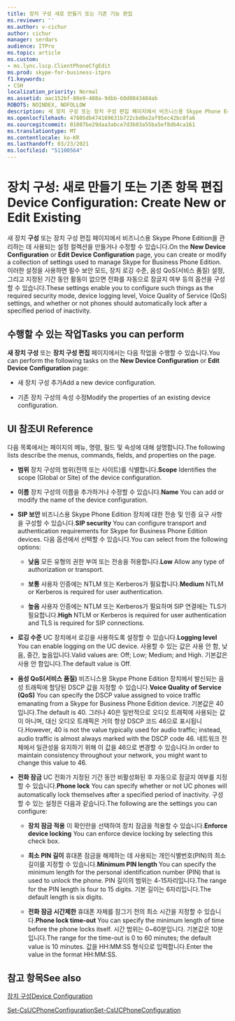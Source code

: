 ```yaml
---
title: 장치 구성 새로 만들기 또는 기존 기능 편집
ms.reviewer: ''
ms.author: v-cichur
author: cichur
manager: serdars
audience: ITPro
ms.topic: article
ms.custom:
- ms.lync.lscp.ClientPhoneCfgEdit
ms.prod: skype-for-business-itpro
f1.keywords:
- CSH
localization_priority: Normal
ms.assetid: aac152bf-80e9-408a-9dbb-60d0843484ab
ROBOTS: NOINDEX, NOFOLLOW
description: 새 장치 구성 또는 장치 구성 편집 페이지에서 비즈니스용 Skype Phone Edition을 관리하는 데 사용되는 설정 컬렉션을 만들거나 수정할 수 있습니다. 이러한 설정을 사용하면 필수 보안 모드, 장치 로깅 수준, 음성 QoS(서비스 품질) 설정, 그리고 지정된 기간 동안 활동이 없으면 전화를 자동으로 잠글지 여부 등의 옵션을 구성할 수 있습니다.
ms.openlocfilehash: 47805db474169631b722cbd8e2af95ec42bc8fa6
ms.sourcegitcommit: 01087be29daa3abce7d3b03a55ba5ef8db4ca161
ms.translationtype: MT
ms.contentlocale: ko-KR
ms.lasthandoff: 03/23/2021
ms.locfileid: "51100564"
---
```

# <a name="device-configuration-create-new-or-edit-existing"></a><span data-ttu-id="b877c-104">장치 구성: 새로 만들기 또는 기존 항목 편집</span><span class="sxs-lookup"><span data-stu-id="b877c-104">Device Configuration: Create New or Edit Existing</span></span>
 
<span data-ttu-id="b877c-105">새 장치 **구성**  또는 장치 구성 편집 페이지에서 비즈니스용 Skype Phone Edition을 관리하는 데 사용되는 설정 컬렉션을 만들거나 수정할 수 있습니다.</span><span class="sxs-lookup"><span data-stu-id="b877c-105">On the **New Device Configuration** or **Edit Device Configuration** page, you can create or modify a collection of settings used to manage Skype for Business Phone Edition.</span></span> <span data-ttu-id="b877c-106">이러한 설정을 사용하면 필수 보안 모드, 장치 로깅 수준, 음성 QoS(서비스 품질) 설정, 그리고 지정된 기간 동안 활동이 없으면 전화를 자동으로 잠글지 여부 등의 옵션을 구성할 수 있습니다.</span><span class="sxs-lookup"><span data-stu-id="b877c-106">These settings enable you to configure such things as the required security mode, device logging level, Voice Quality of Service (QoS) settings, and whether or not phones should automatically lock after a specified period of inactivity.</span></span>
  
## <a name="tasks-you-can-perform"></a><span data-ttu-id="b877c-107">수행할 수 있는 작업</span><span class="sxs-lookup"><span data-stu-id="b877c-107">Tasks you can perform</span></span>

<span data-ttu-id="b877c-108">**새 장치 구성** 또는 **장치 구성 편집** 페이지에서는 다음 작업을 수행할 수 있습니다.</span><span class="sxs-lookup"><span data-stu-id="b877c-108">You can perform the following tasks on the **New Device Configuration** or **Edit Device Configuration** page:</span></span>
  
- <span data-ttu-id="b877c-109">새 장치 구성 추가</span><span class="sxs-lookup"><span data-stu-id="b877c-109">Add a new device configuration.</span></span>
    
- <span data-ttu-id="b877c-110">기존 장치 구성의 속성 수정</span><span class="sxs-lookup"><span data-stu-id="b877c-110">Modify the properties of an existing device configuration.</span></span>
    
## <a name="ui-reference"></a><span data-ttu-id="b877c-111">UI 참조</span><span class="sxs-lookup"><span data-stu-id="b877c-111">UI Reference</span></span>

<span data-ttu-id="b877c-112">다음 목록에서는 페이지의 메뉴, 명령, 필드 및 속성에 대해 설명합니다.</span><span class="sxs-lookup"><span data-stu-id="b877c-112">The following lists describe the menus, commands, fields, and properties on the page.</span></span>
  
- <span data-ttu-id="b877c-113">**범위** 장치 구성의 범위(전역 또는 사이트)를 식별합니다.</span><span class="sxs-lookup"><span data-stu-id="b877c-113">**Scope** Identifies the scope (Global or Site) of the device configuration.</span></span>
    
- <span data-ttu-id="b877c-114">**이름** 장치 구성의 이름을 추가하거나 수정할 수 있습니다.</span><span class="sxs-lookup"><span data-stu-id="b877c-114">**Name** You can add or modify the name of the device configuration.</span></span>
    
- <span data-ttu-id="b877c-115">**SIP 보안** 비즈니스용 Skype Phone Edition 장치에 대한 전송 및 인증 요구 사항을 구성할 수 있습니다.</span><span class="sxs-lookup"><span data-stu-id="b877c-115">**SIP security** You can configure transport and authentication requirements for Skype for Business Phone Edition devices.</span></span> <span data-ttu-id="b877c-116">다음 옵션에서 선택할 수 있습니다.</span><span class="sxs-lookup"><span data-stu-id="b877c-116">You can select from the following options:</span></span>
    
  - <span data-ttu-id="b877c-117">**낮음** 모든 유형의 권한 부여 또는 전송을 허용합니다.</span><span class="sxs-lookup"><span data-stu-id="b877c-117">**Low** Allow any type of authorization or transport.</span></span>
    
  - <span data-ttu-id="b877c-118">**보통** 사용자 인증에는 NTLM 또는 Kerberos가 필요합니다.</span><span class="sxs-lookup"><span data-stu-id="b877c-118">**Medium** NTLM or Kerberos is required for user authentication.</span></span>
    
  - <span data-ttu-id="b877c-119">**높음** 사용자 인증에는 NTLM 또는 Kerberos가 필요하며 SIP 연결에는 TLS가 필요합니다.</span><span class="sxs-lookup"><span data-stu-id="b877c-119">**High** NTLM or Kerberos is required for user authentication and TLS is required for SIP connections.</span></span>
    
- <span data-ttu-id="b877c-120">**로깅 수준** UC 장치에서 로깅을 사용하도록 설정할 수 있습니다.</span><span class="sxs-lookup"><span data-stu-id="b877c-120">**Logging level** You can enable logging on the UC device.</span></span> <span data-ttu-id="b877c-121">사용할 수 있는 값은 사용 안 함, 낮음, 중간, 높음입니다.</span><span class="sxs-lookup"><span data-stu-id="b877c-121">Valid values are: Off; Low; Medium; and High.</span></span> <span data-ttu-id="b877c-122">기본값은 사용 안 함입니다.</span><span class="sxs-lookup"><span data-stu-id="b877c-122">The default value is Off.</span></span>
    
- <span data-ttu-id="b877c-123">**음성 QoS(서비스 품질)** 비즈니스용 Skype Phone Edition 장치에서 발신되는 음성 트래픽에 할당된 DSCP 값을 지정할 수 있습니다.</span><span class="sxs-lookup"><span data-stu-id="b877c-123">**Voice Quality of Service (QoS)** You can specify the DSCP value assigned to voice traffic emanating from a Skype for Business Phone Edition device.</span></span> <span data-ttu-id="b877c-124">기본값은 40입니다.</span><span class="sxs-lookup"><span data-stu-id="b877c-124">The default is 40.</span></span> <span data-ttu-id="b877c-125">그러나 40은 일반적으로 오디오 트래픽에 사용되는 값이 아니며, 대신 오디오 트래픽은 거의 항상 DSCP 코드 46으로 표시됩니다.</span><span class="sxs-lookup"><span data-stu-id="b877c-125">However, 40 is not the value typically used for audio traffic; instead, audio traffic is almost always marked with the DSCP code 46.</span></span> <span data-ttu-id="b877c-126">네트워크 전체에서 일관성을 유지하기 위해 이 값을 46으로 변경할 수 있습니다.</span><span class="sxs-lookup"><span data-stu-id="b877c-126">In order to maintain consistency throughout your network, you might want to change this value to 46.</span></span>
    
- <span data-ttu-id="b877c-127">**전화 잠금** UC 전화가 지정된 기간 동안 비활성화된 후 자동으로 잠글지 여부를 지정할 수 있습니다.</span><span class="sxs-lookup"><span data-stu-id="b877c-127">**Phone lock** You can specify whether or not UC phones will automatically lock themselves after a specified period of inactivity.</span></span> <span data-ttu-id="b877c-128">구성할 수 있는 설정은 다음과 같습니다.</span><span class="sxs-lookup"><span data-stu-id="b877c-128">The following are the settings you can configure:</span></span>
    
  - <span data-ttu-id="b877c-129">**장치 잠금 적용** 이 확인란을 선택하여 장치 잠금을 적용할 수 있습니다.</span><span class="sxs-lookup"><span data-stu-id="b877c-129">**Enforce device locking** You can enforce device locking by selecting this check box.</span></span>
    
  - <span data-ttu-id="b877c-130">**최소 PIN 길이** 휴대폰 잠금을 해제하는 데 사용되는 개인식별번호(PIN)의 최소 길이를 지정할 수 있습니다.</span><span class="sxs-lookup"><span data-stu-id="b877c-130">**Minimum PIN length** You can specify the minimum length for the personal identification number (PIN) that is used to unlock the phone.</span></span> <span data-ttu-id="b877c-131">PIN 길이의 범위는 4-15자리입니다.</span><span class="sxs-lookup"><span data-stu-id="b877c-131">The range for the PIN length is four to 15 digits.</span></span> <span data-ttu-id="b877c-132">기본 길이는 6자리입니다.</span><span class="sxs-lookup"><span data-stu-id="b877c-132">The default length is six digits.</span></span>
    
  - <span data-ttu-id="b877c-133">**전화 잠금 시간제한** 휴대폰 자체를 잠그기 전의 최소 시간을 지정할 수 있습니다.</span><span class="sxs-lookup"><span data-stu-id="b877c-133">**Phone lock time-out** You can specify the minimum length of time before the phone locks itself.</span></span> <span data-ttu-id="b877c-134">시간 범위는 0~60분입니다. 기본값은 10분입니다.</span><span class="sxs-lookup"><span data-stu-id="b877c-134">The range for the time-out is 0 to 60 minutes; the default value is 10 minutes.</span></span> <span data-ttu-id="b877c-135">값을 HH:MM:SS 형식으로 입력합니다.</span><span class="sxs-lookup"><span data-stu-id="b877c-135">Enter the value in the format HH:MM:SS.</span></span>
    
## <a name="see-also"></a><span data-ttu-id="b877c-136">참고 항목</span><span class="sxs-lookup"><span data-stu-id="b877c-136">See also</span></span>

[<span data-ttu-id="b877c-137">장치 구성</span><span class="sxs-lookup"><span data-stu-id="b877c-137">Device Configuration</span></span>](ms.lync.lscp.ClientDeviceCfgMain.md)

[<span data-ttu-id="b877c-138">Set-CsUCPhoneConfiguration</span><span class="sxs-lookup"><span data-stu-id="b877c-138">Set-CsUCPhoneConfiguration</span></span>](/powershell/module/skype/set-csucphoneconfiguration?view=skype-ps)